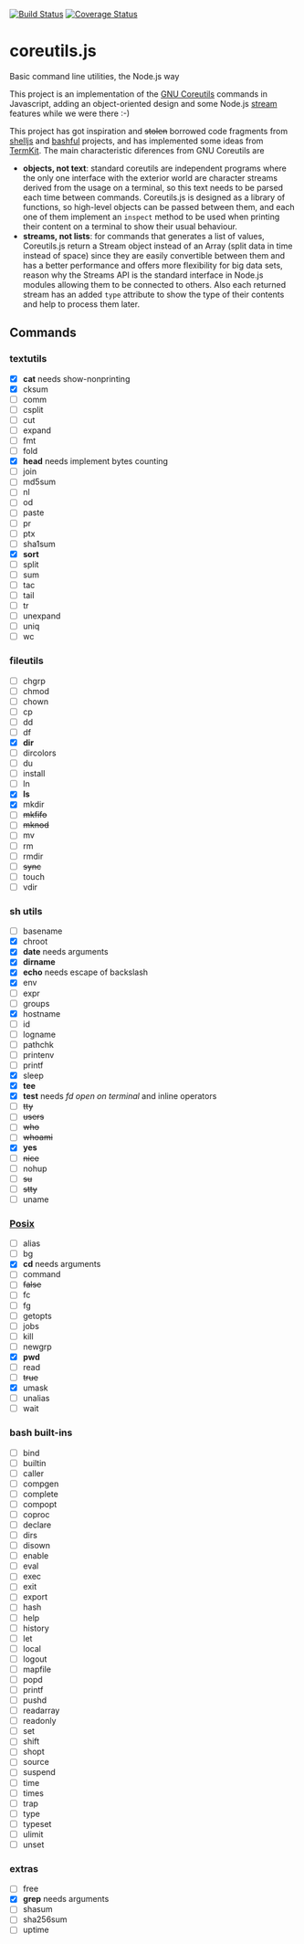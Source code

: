 [![Build Status](https://travis-ci.org/piranna/coreutils.js.svg?branch=master)](https://travis-ci.org/piranna/coreutils.js)
[![Coverage Status](https://coveralls.io/repos/github/piranna/coreutils.js/badge.svg?branch=master)](https://coveralls.io/github/piranna/coreutils.js?branch=master)

# coreutils.js
Basic command line utilities, the Node.js way

This project is an implementation of the
[GNU Coreutils](http://www.gnu.org/software/coreutils) commands in Javascript,
adding an object-oriented design and some Node.js
[stream](http://nodejs.org/api/stream.html) features while we were there :-)


This project has got inspiration and ~~stolen~~ borrowed code fragments from
[shelljs](https://github.com/arturadib/shelljs) and
[bashful](https://github.com/substack/bashful) projects, and has implemented
some ideas from [TermKit](http://acko.net/blog/on-termkit). The main
characteristic diferences from GNU Coreutils are

* **objects, not text**: standard coreutils are independent programs where the
only one interface with the exterior world are character streams derived from
the usage on a terminal, so this text needs to be parsed each time between
commands. Coreutils.js is designed as a library of functions, so high-level
objects can be passed between them, and each one of them implement an `inspect`
method to be used when printing their content on a terminal to show their usual
behaviour.
* **streams, not lists**: for commands that generates a list of values,
Coreutils.js return a Stream object instead of an Array (split data in time
instead of space) since they are easily convertible between them and has a
better performance and offers more flexibility for big data sets, reason why the
Streams API is the standard interface in Node.js modules allowing them to be
connected to others. Also each returned stream has an added `type` attribute to
show the type of their contents and help to process them later.

## Commands

### textutils
- [x] **cat** needs show-nonprinting
- [x] cksum
- [ ] comm
- [ ] csplit
- [ ] cut
- [ ] expand
- [ ] fmt
- [ ] fold
- [x] **head** needs implement bytes counting
- [ ] join
- [ ] md5sum
- [ ] nl
- [ ] od
- [ ] paste
- [ ] pr
- [ ] ptx
- [ ] sha1sum
- [x] **sort**
- [ ] split
- [ ] sum
- [ ] tac
- [ ] tail
- [ ] tr
- [ ] unexpand
- [ ] uniq
- [ ] wc

### fileutils
- [ ] chgrp
- [ ] chmod
- [ ] chown
- [ ] cp
- [ ] dd
- [ ] df
- [x] **dir**
- [ ] dircolors
- [ ] du
- [ ] install
- [ ] ln
- [x] **ls**
- [x] mkdir
- [ ] ~~mkfifo~~
- [ ] ~~mknod~~
- [ ] mv
- [ ] rm
- [ ] rmdir
- [ ] ~~sync~~
- [ ] touch
- [ ] vdir

### sh utils
- [ ] basename
- [x] chroot
- [x] **date** needs arguments
- [x] **dirname**
- [x] **echo** needs escape of backslash
- [x] env
- [ ] expr
- [ ] groups
- [x] hostname
- [ ] id
- [ ] logname
- [ ] pathchk
- [ ] printenv
- [ ] printf
- [x] sleep
- [x] **tee**
- [x] **test** needs *fd open on terminal* and inline operators
- [ ] ~~tty~~
- [ ] ~~users~~
- [ ] ~~who~~
- [ ] ~~whoami~~
- [x] **yes**
- [ ] ~~nice~~
- [ ] nohup
- [ ] ~~su~~
- [ ] ~~stty~~
- [ ] uname

### [Posix](http://pubs.opengroup.org/onlinepubs/009604599/utilities/xcu_chap02.html#tag_02_09_01_01)
- [ ] alias
- [ ] bg
- [x] **cd** needs arguments
- [ ] command
- [ ] ~~false~~
- [ ] fc
- [ ] fg
- [ ] getopts
- [ ] jobs
- [ ] kill
- [ ] newgrp
- [x] **pwd**
- [ ] read
- [ ] ~~true~~
- [x] umask
- [ ] unalias
- [ ] wait

### bash built-ins
- [ ] bind
- [ ] builtin
- [ ] caller
- [ ] compgen
- [ ] complete
- [ ] compopt
- [ ] coproc
- [ ] declare
- [ ] dirs
- [ ] disown
- [ ] enable
- [ ] eval
- [ ] exec
- [ ] exit
- [ ] export
- [ ] hash
- [ ] help
- [ ] history
- [ ] let
- [ ] local
- [ ] logout
- [ ] mapfile
- [ ] popd
- [ ] printf
- [ ] pushd
- [ ] readarray
- [ ] readonly
- [ ] set
- [ ] shift
- [ ] shopt
- [ ] source
- [ ] suspend
- [ ] time
- [ ] times
- [ ] trap
- [ ] type
- [ ] typeset
- [ ] ulimit
- [ ] unset

### extras
- [ ] free
- [x] **grep** needs arguments
- [ ] shasum
- [ ] sha256sum
- [ ] uptime
